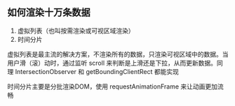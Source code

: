 ## 如何渲染十万条数据

1. 虚拟列表（也叫按需渲染或可视区域渲染）
2. 时间分片

虚拟列表是最主流的解决方案，不渲染所有的数据，只渲染可视区域中的数据。当用户滑（滚）动时，通过监听 scroll 来判断是上滑还是下拉，从而更新数据。同理 IntersectionObserver 和 getBoundingClientRect 都能实现

时间分片主要是分批渲染DOM，使用 requestAnimationFrame 来让动画更加流畅
